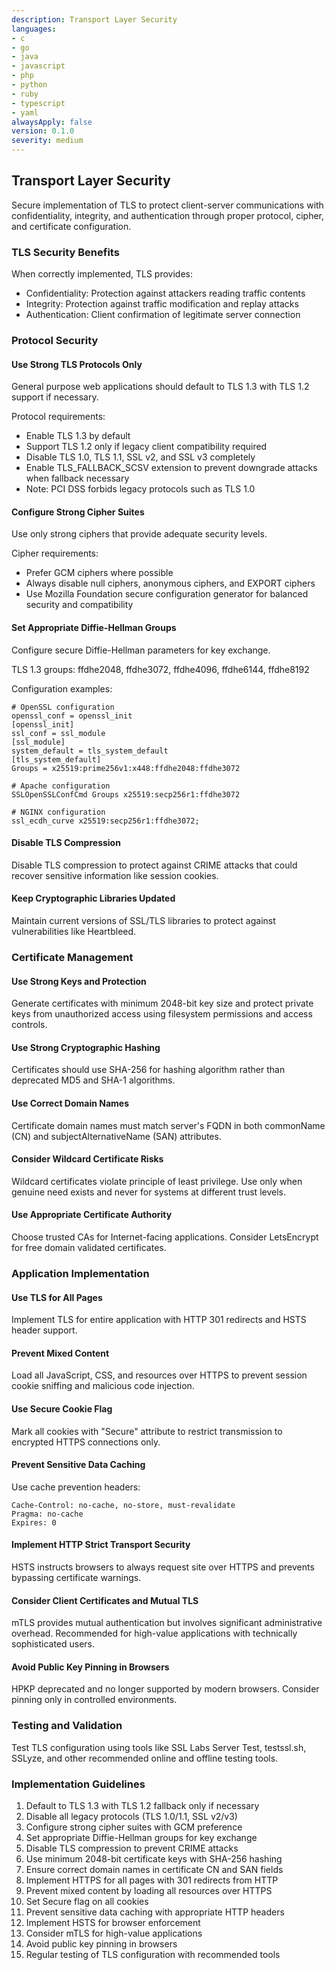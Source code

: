 ```yaml
---
description: Transport Layer Security
languages:
- c
- go
- java
- javascript
- php
- python
- ruby
- typescript
- yaml
alwaysApply: false
version: 0.1.0
severity: medium
---
```


## Transport Layer Security

Secure implementation of TLS to protect client-server communications with confidentiality, integrity, and authentication through proper protocol, cipher, and certificate configuration.


### TLS Security Benefits

When correctly implemented, TLS provides:
- Confidentiality: Protection against attackers reading traffic contents
- Integrity: Protection against traffic modification and replay attacks
- Authentication: Client confirmation of legitimate server connection

### Protocol Security

#### Use Strong TLS Protocols Only
General purpose web applications should default to TLS 1.3 with TLS 1.2 support if necessary.

Protocol requirements:
- Enable TLS 1.3 by default
- Support TLS 1.2 only if legacy client compatibility required
- Disable TLS 1.0, TLS 1.1, SSL v2, and SSL v3 completely
- Enable TLS_FALLBACK_SCSV extension to prevent downgrade attacks when fallback necessary
- Note: PCI DSS forbids legacy protocols such as TLS 1.0

#### Configure Strong Cipher Suites
Use only strong ciphers that provide adequate security levels.

Cipher requirements:
- Prefer GCM ciphers where possible
- Always disable null ciphers, anonymous ciphers, and EXPORT ciphers
- Use Mozilla Foundation secure configuration generator for balanced security and compatibility

#### Set Appropriate Diffie-Hellman Groups
Configure secure Diffie-Hellman parameters for key exchange.

TLS 1.3 groups: ffdhe2048, ffdhe3072, ffdhe4096, ffdhe6144, ffdhe8192

Configuration examples:

```text
# OpenSSL configuration
openssl_conf = openssl_init
[openssl_init]
ssl_conf = ssl_module
[ssl_module]
system_default = tls_system_default
[tls_system_default]
Groups = x25519:prime256v1:x448:ffdhe2048:ffdhe3072
```

```text
# Apache configuration
SSLOpenSSLConfCmd Groups x25519:secp256r1:ffdhe3072
```

```text
# NGINX configuration
ssl_ecdh_curve x25519:secp256r1:ffdhe3072;
```

#### Disable TLS Compression
Disable TLS compression to protect against CRIME attacks that could recover sensitive information like session cookies.

#### Keep Cryptographic Libraries Updated
Maintain current versions of SSL/TLS libraries to protect against vulnerabilities like Heartbleed.

### Certificate Management

#### Use Strong Keys and Protection
Generate certificates with minimum 2048-bit key size and protect private keys from unauthorized access using filesystem permissions and access controls.

#### Use Strong Cryptographic Hashing
Certificates should use SHA-256 for hashing algorithm rather than deprecated MD5 and SHA-1 algorithms.

#### Use Correct Domain Names
Certificate domain names must match server's FQDN in both commonName (CN) and subjectAlternativeName (SAN) attributes.

#### Consider Wildcard Certificate Risks
Wildcard certificates violate principle of least privilege. Use only when genuine need exists and never for systems at different trust levels.

#### Use Appropriate Certificate Authority
Choose trusted CAs for Internet-facing applications. Consider LetsEncrypt for free domain validated certificates.

### Application Implementation

#### Use TLS for All Pages
Implement TLS for entire application with HTTP 301 redirects and HSTS header support.

#### Prevent Mixed Content
Load all JavaScript, CSS, and resources over HTTPS to prevent session cookie sniffing and malicious code injection.

#### Use Secure Cookie Flag
Mark all cookies with "Secure" attribute to restrict transmission to encrypted HTTPS connections only.

#### Prevent Sensitive Data Caching
Use cache prevention headers:

```text
Cache-Control: no-cache, no-store, must-revalidate
Pragma: no-cache
Expires: 0
```

#### Implement HTTP Strict Transport Security
HSTS instructs browsers to always request site over HTTPS and prevents bypassing certificate warnings.

#### Consider Client Certificates and Mutual TLS
mTLS provides mutual authentication but involves significant administrative overhead. Recommended for high-value applications with technically sophisticated users.

#### Avoid Public Key Pinning in Browsers
HPKP deprecated and no longer supported by modern browsers. Consider pinning only in controlled environments.

### Testing and Validation

Test TLS configuration using tools like SSL Labs Server Test, testssl.sh, SSLyze, and other recommended online and offline testing tools.

### Implementation Guidelines

1. Default to TLS 1.3 with TLS 1.2 fallback only if necessary
2. Disable all legacy protocols (TLS 1.0/1.1, SSL v2/v3)
3. Configure strong cipher suites with GCM preference
4. Set appropriate Diffie-Hellman groups for key exchange
5. Disable TLS compression to prevent CRIME attacks
6. Use minimum 2048-bit certificate keys with SHA-256 hashing
7. Ensure correct domain names in certificate CN and SAN fields
8. Implement HTTPS for all pages with 301 redirects from HTTP
9. Prevent mixed content by loading all resources over HTTPS
10. Set Secure flag on all cookies
11. Prevent sensitive data caching with appropriate HTTP headers
12. Implement HSTS for browser enforcement
13. Consider mTLS for high-value applications
14. Avoid public key pinning in browsers
15. Regular testing of TLS configuration with recommended tools